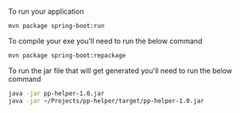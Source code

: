 To run your application

```bash
mvn package spring-boot:run
```

To compile your exe you'll need to run the below command

```bash
mvn package spring-boot:repackage
```

To run the jar file that will get generated you'll need to run the below command

```bash
java -jar pp-helper-1.0.jar
java -jar ~/Projects/pp-helper/target/pp-helper-1.0.jar
```

